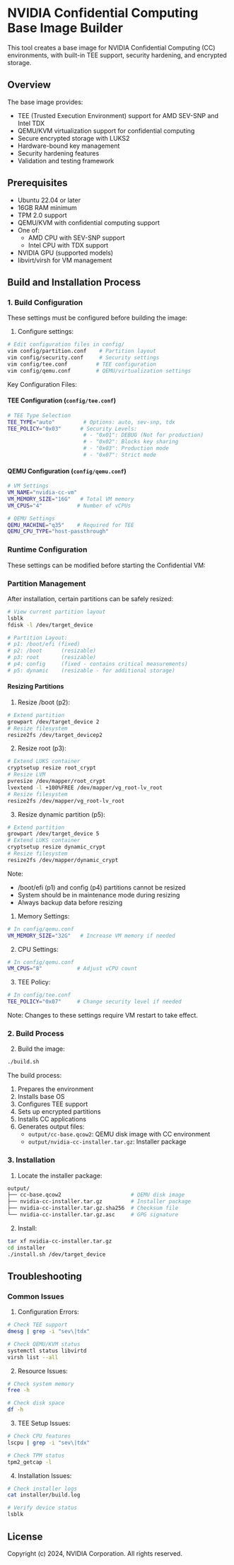 # NVIDIA Confidential Computing Base Image Builder

This tool creates a base image for NVIDIA Confidential Computing (CC) environments, with built-in TEE support, security hardening, and encrypted storage.

## Overview

The base image provides:
- TEE (Trusted Execution Environment) support for AMD SEV-SNP and Intel TDX
- QEMU/KVM virtualization support for confidential computing
- Secure encrypted storage with LUKS2
- Hardware-bound key management
- Security hardening features
- Validation and testing framework

## Prerequisites

- Ubuntu 22.04 or later
- 16GB RAM minimum
- TPM 2.0 support
- QEMU/KVM with confidential computing support
- One of:
  - AMD CPU with SEV-SNP support
  - Intel CPU with TDX support
- NVIDIA GPU (supported models)
- libvirt/virsh for VM management

## Build and Installation Process

### 1. Build Configuration

These settings must be configured before building the image:

1. Configure settings:
```bash
# Edit configuration files in config/
vim config/partition.conf    # Partition layout
vim config/security.conf     # Security settings
vim config/tee.conf         # TEE configuration
vim config/qemu.conf        # QEMU/virtualization settings
```

Key Configuration Files:

#### TEE Configuration (`config/tee.conf`)
```bash
# TEE Type Selection
TEE_TYPE="auto"         # Options: auto, sev-snp, tdx
TEE_POLICY="0x03"      # Security Levels:
                        # - "0x01": DEBUG (Not for production)
                        # - "0x02": Blocks key sharing
                        # - "0x03": Production mode
                        # - "0x07": Strict mode
```

#### QEMU Configuration (`config/qemu.conf`)
```bash
# VM Settings
VM_NAME="nvidia-cc-vm"
VM_MEMORY_SIZE="16G"   # Total VM memory
VM_CPUS="4"           # Number of vCPUs

# QEMU Settings
QEMU_MACHINE="q35"    # Required for TEE
QEMU_CPU_TYPE="host-passthrough"
```

### Runtime Configuration

These settings can be modified before starting the Confidential VM:

### Partition Management

After installation, certain partitions can be safely resized:

```bash
# View current partition layout
lsblk
fdisk -l /dev/target_device

# Partition Layout:
# p1: /boot/efi (fixed)
# p2: /boot      (resizable)
# p3: root       (resizable)
# p4: config     (fixed - contains critical measurements)
# p5: dynamic    (resizable - for additional storage)
```

#### Resizing Partitions

1. Resize /boot (p2):
```bash
# Extend partition
growpart /dev/target_device 2
# Resize filesystem
resize2fs /dev/target_devicep2
```

2. Resize root (p3):
```bash
# Extend LUKS container
cryptsetup resize root_crypt
# Resize LVM
pvresize /dev/mapper/root_crypt
lvextend -l +100%FREE /dev/mapper/vg_root-lv_root
# Resize filesystem
resize2fs /dev/mapper/vg_root-lv_root
```

3. Resize dynamic partition (p5):
```bash
# Extend partition
growpart /dev/target_device 5
# Extend LUKS container
cryptsetup resize dynamic_crypt
# Resize filesystem
resize2fs /dev/mapper/dynamic_crypt
```

Note: 
- /boot/efi (p1) and config (p4) partitions cannot be resized
- System should be in maintenance mode during resizing
- Always backup data before resizing

1. Memory Settings:
```bash
# In config/qemu.conf
VM_MEMORY_SIZE="32G"   # Increase VM memory if needed
```

2. CPU Settings:
```bash
# In config/qemu.conf
VM_CPUS="8"           # Adjust vCPU count
```

3. TEE Policy:
```bash
# In config/tee.conf
TEE_POLICY="0x07"     # Change security level if needed
```

Note: Changes to these settings require VM restart to take effect.

### 2. Build Process

2. Build the image:
```bash
./build.sh
```

The build process:
1. Prepares the environment
2. Installs base OS
3. Configures TEE support
4. Sets up encrypted partitions
5. Installs CC applications
6. Generates output files:
   - `output/cc-base.qcow2`: QEMU disk image with CC environment
   - `output/nvidia-cc-installer.tar.gz`: Installer package

### 3. Installation

1. Locate the installer package:
```bash
output/
├── cc-base.qcow2                      # QEMU disk image
├── nvidia-cc-installer.tar.gz         # Installer package
├── nvidia-cc-installer.tar.gz.sha256  # Checksum file
└── nvidia-cc-installer.tar.gz.asc     # GPG signature
```

2. Install:
```bash
tar xf nvidia-cc-installer.tar.gz
cd installer
./install.sh /dev/target_device
```

## Troubleshooting

### Common Issues

1. Configuration Errors:
```bash
# Check TEE support
dmesg | grep -i "sev\|tdx"

# Check QEMU/KVM status
systemctl status libvirtd
virsh list --all
```

2. Resource Issues:
```bash
# Check system memory
free -h

# Check disk space
df -h
```

3. TEE Setup Issues:
```bash
# Check CPU features
lscpu | grep -i "sev\|tdx"

# Check TPM status
tpm2_getcap -l
```

4. Installation Issues:
```bash
# Check installer logs
cat installer/build.log

# Verify device status
lsblk
```

## License

Copyright (c) 2024, NVIDIA Corporation. All rights reserved. 